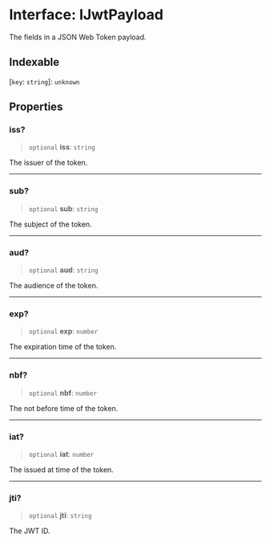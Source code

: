 # Interface: IJwtPayload

The fields in a JSON Web Token payload.

## Indexable

\[`key`: `string`\]: `unknown`

## Properties

### iss?

> `optional` **iss**: `string`

The issuer of the token.

***

### sub?

> `optional` **sub**: `string`

The subject of the token.

***

### aud?

> `optional` **aud**: `string`

The audience of the token.

***

### exp?

> `optional` **exp**: `number`

The expiration time of the token.

***

### nbf?

> `optional` **nbf**: `number`

The not before time of the token.

***

### iat?

> `optional` **iat**: `number`

The issued at time of the token.

***

### jti?

> `optional` **jti**: `string`

The JWT ID.
